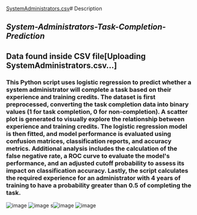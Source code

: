 [SystemAdministrators.csv](https://github.com/user-attachments/files/18607076/SystemAdministrators.csv)# Description
## *System-Administrators-Task-Completion-Prediction*
## Data found inside CSV file[Uploading SystemAdministrators.csv…]

### This Python script uses logistic regression to predict whether a system administrator will complete a task based on their experience and training credits. The dataset is first preprocessed, converting the task completion data into binary values (1 for task completion, 0 for non-completion). A scatter plot is generated to visually explore the relationship between experience and training credits. The logistic regression model is then fitted, and model performance is evaluated using confusion matrices, classification reports, and accuracy metrics. Additional analysis includes the calculation of the false negative rate, a ROC curve to evaluate the model's performance, and an adjusted cutoff probability to assess its impact on classification accuracy. Lastly, the script calculates the required experience for an administrator with 4 years of training to have a probability greater than 0.5 of completing the task.


![image](https://github.com/user-attachments/assets/daff26f2-d7cf-4805-a71a-7f0f6d7418ae)
![image](https://github.com/user-attachments/assets/c56def5d-fbd5-4c55-b0ac-aea9b2e0f90c)
s![image](https://github.com/user-attachments/assets/8c77bff9-be36-4583-b1a3-38bff2d49c2e)
![image](https://github.com/user-attachments/assets/cc8ee152-4a9b-43d0-92b0-6123a8b0f113)
